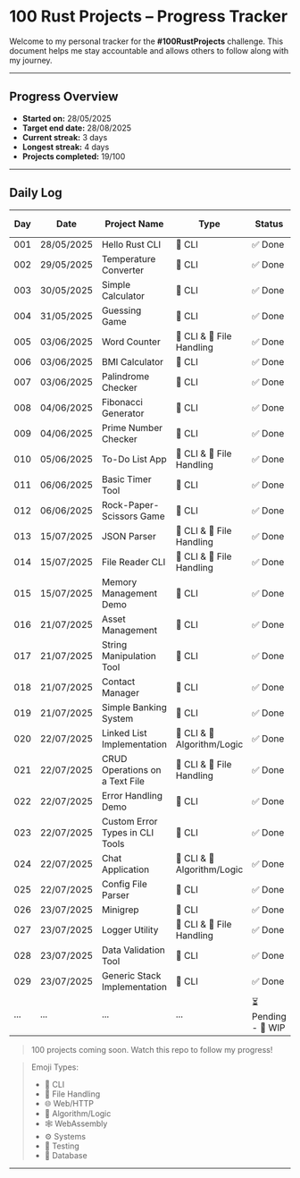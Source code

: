# 100 Rust Projects – Progress Tracker

Welcome to my personal tracker for the **#100RustProjects** challenge. This document helps me stay accountable and allows others to follow along with my journey.

---

## Progress Overview

- **Started on:** 28/05/2025
- **Target end date:** 28/08/2025
- **Current streak:** 3 days
- **Longest streak:** 4 days
- **Projects completed:** 19/100

---

## Daily Log

| Day | Date       | Project Name                    | Type                      | Status              | Project Link                              | Notes                                    |
| --- | ---------- | ------------------------------- | ------------------------- | ------------------- | ----------------------------------------- | ---------------------------------------- |
| 001 | 28/05/2025 | Hello Rust CLI                  | 🧮 CLI                    | ✅ Done             | [View](./projects/hello_rust/)            | [Read](./notes/day_001_hello_rust.md)    |
| 002 | 29/05/2025 | Temperature Converter           | 🧮 CLI                    | ✅ Done             | [View](./projects/temperature_converter/) | [Read](./notes/temperature_converter.md) |
| 003 | 30/05/2025 | Simple Calculator               | 🧮 CLI                    | ✅ Done             | [View](./projects/simple_calculator/)     | [Read](./notes/simple_calculator.md)     |
| 004 | 31/05/2025 | Guessing Game                   | 🧮 CLI                    | ✅ Done             | [View](./projects/guessing_game/)         | [Read](./notes/guessing_game.md)         |
| 005 | 03/06/2025 | Word Counter                    | 🧮 CLI & 📁 File Handling | ✅ Done             | [View](/projects/word_counter/)           | [Read](/notes/word_counter.md)           |
| 006 | 03/06/2025 | BMI Calculator                  | 🧮 CLI                    | ✅ Done             | [View](/projects/bmi_calculator/)         | [Read](/notes/bmi_calculator.md)         |
| 007 | 03/06/2025 | Palindrome Checker              | 🧮 CLI                    | ✅ Done             | [View](/projects/palindrome_checker/)     | [Read](/notes/palindrome.md)             |
| 008 | 04/06/2025 | Fibonacci Generator             | 🧮 CLI                    | ✅ Done             | [View](/projects/fibonacci_generator/)    | [Read](/notes/fibonacci_generator.md)    |
| 009 | 04/06/2025 | Prime Number Checker            | 🧮 CLI                    | ✅ Done             | [View](/projects/prime_number_checker/)   | [Read](/notes/prime_number_checker.md)   |
| 010 | 05/06/2025 | To-Do List App                  | 🧮 CLI & 📁 File Handling | ✅ Done             | [View](/projects/todo_list/)              | [Read](/notes/todo_list.md)              |
| 011 | 06/06/2025 | Basic Timer Tool                | 🧮 CLI                    | ✅ Done             | [View](/projects/timer_tool/)             | [Read](/notes/timer_tool.md)             |
| 012 | 06/06/2025 | Rock-Paper-Scissors Game        | 🧮 CLI                    | ✅ Done             | [View](/projects/rock_paper_scissors/)    | [Read](/notes/rock-paper-scissors.md)    |
| 013 | 15/07/2025 | JSON Parser                     | 🧮 CLI & 📁 File Handling | ✅ Done             | [View](/projects/json_parser/)            | [Read](/notes/json_parser.md)            |
| 014 | 15/07/2025 | File Reader CLI                 | 🧮 CLI & 📁 File Handling | ✅ Done             | [View](/projects/file_reader_cli/)        | [Read](/notes/file_reader_cli.md)        |
| 015 | 15/07/2025 | Memory Management Demo          | 🧮 CLI                    | ✅ Done             | [View](/projects/memory_mgt_demo/)        | [Read](/notes/memory_mgt_demo.md)        |
| 016 | 21/07/2025 | Asset Management                | 🧮 CLI                    | ✅ Done             | [View](/projects/asset-tracker/)          | [Read](/notes/memory_mgt_demo.md)        |
| 017 | 21/07/2025 | String Manipulation Tool        | 🧮 CLI                    | ✅ Done             | [View](/projects/string_manipulator/)     | [Read](/notes/string_manipulator.md)     |
| 018 | 21/07/2025 | Contact Manager                 | 🧮 CLI                    | ✅ Done             | [View](/projects/contact_manager/)        | [Read](/notes/contact_manager.md)        |
| 019 | 21/07/2025 | Simple Banking System           | 🧮 CLI                    | ✅ Done             | [View](/projects/string_manipulator/)     | [Read](/notes/string_manipulator.md)     |
| 020 | 22/07/2025 | Linked List Implementation      | 🧮 CLI  & 🧠 Algorithm/Logic                 | ✅ Done             | [View](/projects/linked_list/)            | [Read](/notes/linked_list.md)            |
| 021 | 22/07/2025 | CRUD Operations on a Text File  | 🧮 CLI & 📁 File Handling | ✅ Done             | [View](/projects/crud_in_file/)           | [Read](/notes/crud_in_file.md)           |
| 022 | 22/07/2025 | Error Handling Demo             | 🧮 CLI                    | ✅ Done             | [View](/projects/crud_in_file/)           | [Read](/notes/crud_in_file.md)           |
| 023 | 22/07/2025 | Custom Error Types in CLI Tools | 🧮 CLI                    | ✅ Done             | [View](/projects/custom_error_types/)     | [Read](/notes/crud_in_file.md)           |
| 024 | 22/07/2025 | Chat Application                | 🧮 CLI & 🧠 Algorithm/Logic                  | ✅ Done             | [View](/projects/chat_app/)               | [Read](/notes/chat_app.md)               |
| 025 | 22/07/2025 | Config File Parser               | 🧮 CLI                    | ✅ Done             | [View](/projects/config_file_parser/)               | [Read](/notes/config_file_parser.md)               |
| 026 | 23/07/2025 | Minigrep               | 🧮 CLI                    | ✅ Done             | [View](/projects/minigrep/)               | [Read](/notes/mingrep.md)               |
| 027 | 23/07/2025 | Logger Utility               | 🧮 CLI & 📁 File Handling                  | ✅ Done             | [View](/projects/logger_utility/)               | [Read](/notes/logger_utility.md)               |
| 028 | 23/07/2025 | Data Validation Tool               | 🧮 CLI           | ✅ Done             | [View](/projects/data_validation/)               | [Read](/notes/data_validation.md)               |
| 029 | 23/07/2025 | Generic Stack Implementation             | 🧮 CLI                | ✅ Done             | [View](/projects/generic_stack/)               | [Read](/notes/generic_stack.md)               |
| ... | ...        | ...                             | ...                       | ⏳ Pending - 🔄 WIP | ...                                       | ...                                      |

> 100 projects coming soon. Watch this repo to follow my progress!

> Emoji Types:
>
> - 🧮 CLI
> - 📁 File Handling
> - 🌐 Web/HTTP
> - 🧠 Algorithm/Logic
> - 🕸️ WebAssembly
> - ⚙️ Systems
> - 🧪 Testing
> - 💾 Database

---
